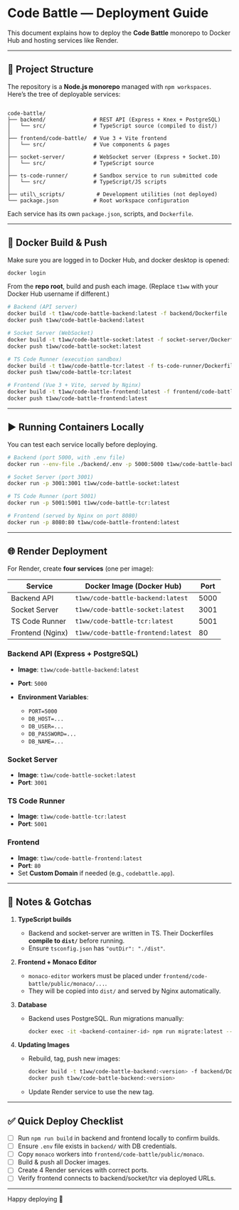 # Code Battle — Deployment Guide

This document explains how to deploy the **Code Battle** monorepo to Docker Hub and hosting services like Render.  

---

## 📂 Project Structure

The repository is a **Node.js monorepo** managed with `npm workspaces`.  
Here’s the tree of deployable services:

```

code-battle/
├── backend/               # REST API (Express + Knex + PostgreSQL)
│   └── src/               # TypeScript source (compiled to dist/)
│
├── frontend/code-battle/  # Vue 3 + Vite frontend
│   └── src/               # Vue components & pages
│
├── socket-server/         # WebSocket server (Express + Socket.IO)
│   └── src/               # TypeScript source
│
├── ts-code-runner/        # Sandbox service to run submitted code
│   └── src/               # TypeScript/JS scripts
│
├── util\_scripts/          # Development utilities (not deployed)
└── package.json           # Root workspace configuration

````

Each service has its own `package.json`, scripts, and `Dockerfile`.

---

## 🐳 Docker Build & Push

Make sure you are logged in to Docker Hub, and docker desktop is opened:

```sh
docker login
````

From the **repo root**, build and push each image.
(Replace `t1ww` with your Docker Hub username if different.)

```sh
# Backend (API server)
docker build -t t1ww/code-battle-backend:latest -f backend/Dockerfile .
docker push t1ww/code-battle-backend:latest

# Socket Server (WebSocket)
docker build -t t1ww/code-battle-socket:latest -f socket-server/Dockerfile .
docker push t1ww/code-battle-socket:latest

# TS Code Runner (execution sandbox)
docker build -t t1ww/code-battle-tcr:latest -f ts-code-runner/Dockerfile .
docker push t1ww/code-battle-tcr:latest

# Frontend (Vue 3 + Vite, served by Nginx)
docker build -t t1ww/code-battle-frontend:latest -f frontend/code-battle/Dockerfile .
docker push t1ww/code-battle-frontend:latest
```

---

## ▶️ Running Containers Locally

You can test each service locally before deploying.

```sh
# Backend (port 5000, with .env file)
docker run --env-file ./backend/.env -p 5000:5000 t1ww/code-battle-backend:latest

# Socket Server (port 3001)
docker run -p 3001:3001 t1ww/code-battle-socket:latest

# TS Code Runner (port 5001)
docker run -p 5001:5001 t1ww/code-battle-tcr:latest

# Frontend (served by Nginx on port 8080)
docker run -p 8080:80 t1ww/code-battle-frontend:latest
```

---

## 🌐 Render Deployment

For Render, create **four services** (one per image):

| Service          | Docker Image (Docker Hub)          | Port |
| ---------------- | ---------------------------------- | ---- |
| Backend API      | `t1ww/code-battle-backend:latest`  | 5000 |
| Socket Server    | `t1ww/code-battle-socket:latest`   | 3001 |
| TS Code Runner   | `t1ww/code-battle-tcr:latest`      | 5001 |
| Frontend (Nginx) | `t1ww/code-battle-frontend:latest` | 80   |

### Backend API (Express + PostgreSQL)

* **Image**: `t1ww/code-battle-backend:latest`
* **Port**: `5000`
* **Environment Variables**:

  * `PORT=5000`
  * `DB_HOST=...`
  * `DB_USER=...`
  * `DB_PASSWORD=...`
  * `DB_NAME=...`

### Socket Server

* **Image**: `t1ww/code-battle-socket:latest`
* **Port**: `3001`

### TS Code Runner

* **Image**: `t1ww/code-battle-tcr:latest`
* **Port**: `5001`

### Frontend

* **Image**: `t1ww/code-battle-frontend:latest`
* **Port**: `80`
* Set **Custom Domain** if needed (e.g., `codebattle.app`).

---

## 📝 Notes & Gotchas

1. **TypeScript builds**

   * Backend and socket-server are written in TS. Their Dockerfiles **compile to `dist/`** before running.
   * Ensure `tsconfig.json` has `"outDir": "./dist"`.

2. **Frontend + Monaco Editor**

   * `monaco-editor` workers must be placed under `frontend/code-battle/public/monaco/...`.
   * They will be copied into `dist/` and served by Nginx automatically.

3. **Database**

   * Backend uses PostgreSQL. Run migrations manually:

     ```sh
     docker exec -it <backend-container-id> npm run migrate:latest --prefix backend
     ```

4. **Updating Images**

   * Rebuild, tag, push new images:

     ```sh
     docker build -t t1ww/code-battle-backend:<version> -f backend/Dockerfile .
     docker push t1ww/code-battle-backend:<version>
     ```
   * Update Render service to use the new tag.

---

## ✅ Quick Deploy Checklist

* [ ] Run `npm run build` in backend and frontend locally to confirm builds.
* [ ] Ensure `.env` file exists in `backend/` with DB credentials.
* [ ] Copy `monaco` workers into `frontend/code-battle/public/monaco`.
* [ ] Build & push all Docker images.
* [ ] Create 4 Render services with correct ports.
* [ ] Verify frontend connects to backend/socket/tcr via deployed URLs.

---

Happy deploying 🚀
